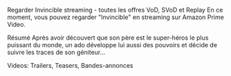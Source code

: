 Regarder Invincible streaming - toutes les offres VoD, SVoD et Replay
En ce moment, vous pouvez regarder "Invincible" en streaming sur Amazon Prime Video.

Résumé
Après avoir découvert que son père est le super-héros le plus puissant du monde, un ado développe lui aussi des pouvoirs et décide de suivre les traces de son géniteur...

Videos: Trailers, Teasers, Bandes-annonces
